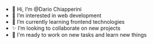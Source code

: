 - 👋 Hi, I’m @Dario Chiapperini
- 👀 I’m interested in web development  
- 🌱 I’m currently learning frontend technologies
- ✨ I’m looking to collaborate on new projects
- 💪 I'm ready to work on new tasks and learn new things
